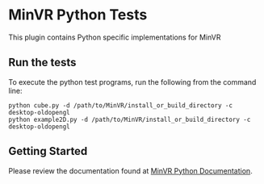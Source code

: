 # MinVR Python Tests

This plugin contains Python specific implementations for MinVR

## Run the tests

To execute the python test programs, run the following from the command line:

  ```
  python cube.py -d /path/to/MinVR/install_or_build_directory -c desktop-oldopengl
  python example2D.py -d /path/to/MinVR/install_or_build_directory -c desktop-oldopengl
  ```

## Getting Started

Please review the documentation found at [MinVR Python Documentation](https://github.com/MinVR/MinVR/blob/master/plugins/Python/README.md).